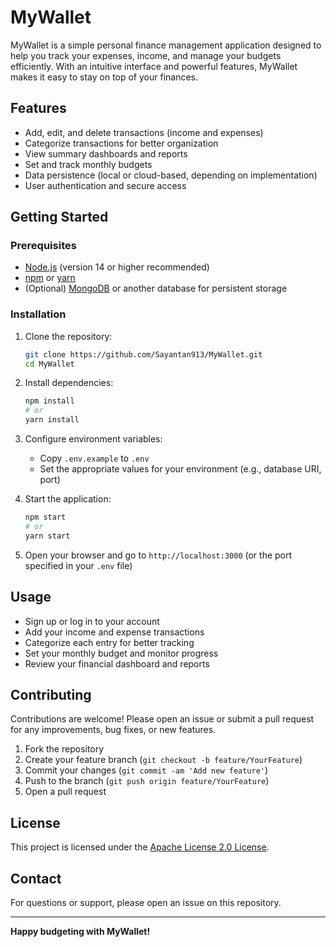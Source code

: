 # MyWallet

MyWallet is a simple personal finance management application designed to help you track your expenses, income, and manage your budgets efficiently. With an intuitive interface and powerful features, MyWallet makes it easy to stay on top of your finances.

## Features

- Add, edit, and delete transactions (income and expenses)
- Categorize transactions for better organization
- View summary dashboards and reports
- Set and track monthly budgets
- Data persistence (local or cloud-based, depending on implementation)
- User authentication and secure access

## Getting Started

### Prerequisites

- [Node.js](https://nodejs.org/) (version 14 or higher recommended)
- [npm](https://www.npmjs.com/) or [yarn](https://yarnpkg.com/)
- (Optional) [MongoDB](https://www.mongodb.com/) or another database for persistent storage

### Installation

1. Clone the repository:
    ```bash
    git clone https://github.com/Sayantan913/MyWallet.git
    cd MyWallet
    ```

2. Install dependencies:
    ```bash
    npm install
    # or
    yarn install
    ```

3. Configure environment variables:
    - Copy `.env.example` to `.env`
    - Set the appropriate values for your environment (e.g., database URI, port)

4. Start the application:
    ```bash
    npm start
    # or
    yarn start
    ```

5. Open your browser and go to `http://localhost:3000` (or the port specified in your `.env` file)

## Usage

- Sign up or log in to your account
- Add your income and expense transactions
- Categorize each entry for better tracking
- Set your monthly budget and monitor progress
- Review your financial dashboard and reports

## Contributing

Contributions are welcome! Please open an issue or submit a pull request for any improvements, bug fixes, or new features.

1. Fork the repository
2. Create your feature branch (`git checkout -b feature/YourFeature`)
3. Commit your changes (`git commit -am 'Add new feature'`)
4. Push to the branch (`git push origin feature/YourFeature`)
5. Open a pull request

## License

This project is licensed under the [Apache License 2.0 License](LICENSE).

## Contact

For questions or support, please open an issue on this repository.

---

**Happy budgeting with MyWallet!**
